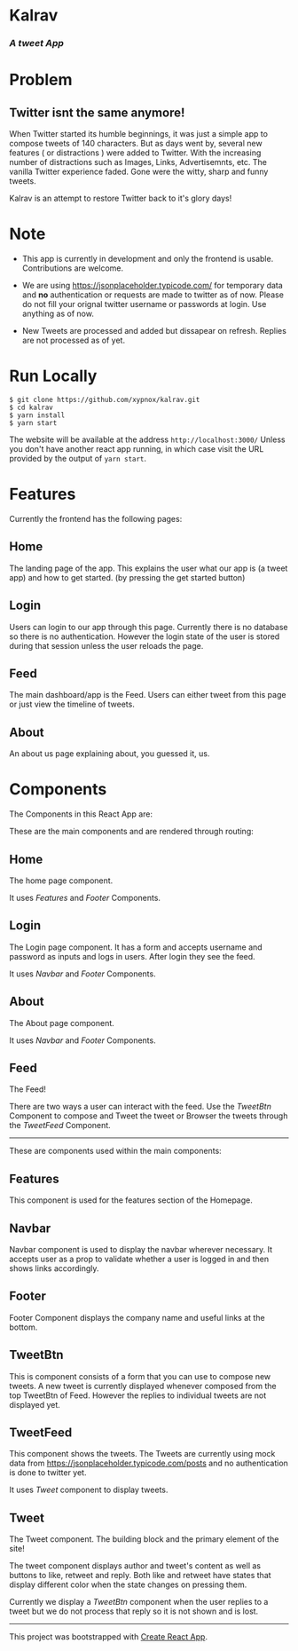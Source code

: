 # Kalrav

### _A tweet App_

# Problem
## Twitter isnt the same anymore!

When Twitter started its humble beginnings, it was just a simple app to compose tweets of 140 characters. But as days went by, several new features ( or distractions ) were added to Twitter. With the increasing number of distractions such as Images, Links, Advertisemnts, etc. The vanilla Twitter experience faded. Gone were the witty, sharp and funny tweets.

Kalrav is an attempt to restore Twitter back to it's glory days!

# Note

- This app is currently in development and only the frontend is usable. Contributions are welcome.

- We are using https://jsonplaceholder.typicode.com/ for temporary data and **no** authentication or requests are made to twitter as of now. Please do not fill your orignal twitter  username or passwords at login. Use anything as of now.

- New Tweets are processed and added but dissapear on refresh. Replies are not processed as of yet.

# Run Locally

```
$ git clone https://github.com/xypnox/kalrav.git
$ cd kalrav
$ yarn install
$ yarn start
```

The website will be available at the address `http://localhost:3000/` Unless you don't have another react app running, in which case visit the URL provided by the output of `yarn start`.


# Features

Currently the frontend has the following pages:

## Home

The landing page of the app. This explains the user what our app is (a tweet app) and how to get started. (by pressing the get started button)

## Login

Users can login to our app through this page.
Currently there is no database so there is no authentication. However the login state of the user is stored during that session unless the user reloads the page.

## Feed

The main dashboard/app is the Feed. Users can either tweet from this page or just view the timeline of tweets.

## About

An about us page explaining about, you guessed it, us.

# Components

The Components in this React App are:

These are the main components and are rendered through routing:

## Home

The home page component.

It uses _Features_ and _Footer_ Components.

## Login

The Login page component. It has a form and accepts username and password as inputs and logs in users. After login they see the feed.

It uses _Navbar_ and _Footer_ Components.

## About

The About page component.

It uses _Navbar_ and _Footer_ Components.

## Feed

The Feed!

There are two ways a user can interact with the feed. Use the _TweetBtn_ Component to compose and Tweet the tweet or Browser the tweets through the _TweetFeed_ Component.

---

These are components used within the main components:

## Features

This component is used for the features section of the Homepage.

## Navbar

Navbar component is used to display the navbar wherever necessary. It accepts user as a prop to validate whether a user is logged in and then shows links accordingly.

## Footer

Footer Component displays the company name and useful links at the bottom.

## TweetBtn

This is component consists of a form that you can use to compose new tweets. A new tweet is currently displayed whenever composed from the top TweetBtn of Feed. However the replies to individual tweets are not displayed yet.

## TweetFeed

This component shows the tweets. The Tweets are currently using mock data from https://jsonplaceholder.typicode.com/posts and no authentication is done to twitter yet.

It uses _Tweet_ component to display tweets.

## Tweet

The Tweet component. The building block and the primary element of the site!

The tweet component displays author and tweet's content as well as buttons to like, retweet and reply. Both like and retweet have states that display different color when the state changes on pressing them.

Currently we display a _TweetBtn_ component when the user replies to a tweet but we do not process that reply so it is not shown and is lost.


---

This project was bootstrapped with [Create React App](https://github.com/facebook/create-react-app).


